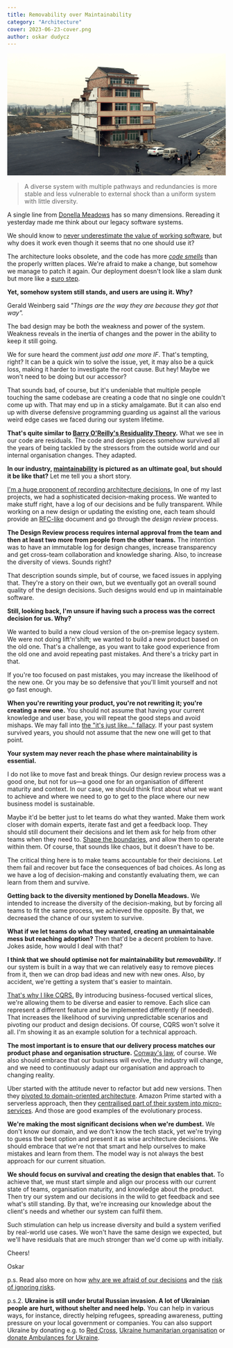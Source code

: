 ```yaml
---
title: Removability over Maintainability
category: "Architecture"
cover: 2023-06-23-cover.png
author: oskar dudycz
---
```


![cover](2023-06-23-cover.png)

> A diverse system with multiple pathways and redundancies is more stable and less vulnerable to external shock than a uniform system with little diversity.

A single line from [Donella Meadows](https://en.wikipedia.org/wiki/Donella_Meadows) has so many dimensions. Rereading it yesterday made me think about our legacy software systems.

We should know to [never underestimate the value of working software](/en/chesterton_fence_and_software_architecture/), but why does it work even though it seems that no one should use it?

The architecture looks obsolete, and the code has more _[code smells](https://en.wikipedia.org/wiki/Code_smell)_ than the properly written places. We're afraid to make a change, but somehow we manage to patch it again. Our deployment doesn't look like a slam dunk but more like a [euro step](https://www.youtube.com/watch?v=1_uuArb_bho). 

**Yet, somehow system still stands, and users are using it. Why?**

Gerald Weinberg said _"Things are the way they are because they got that way"._

The bad design may be both the weakness and power of the system. Weakness reveals in the inertia of changes and the power in the ability to keep it still going.

We for sure heard the comment _just add one more IF_. That's tempting, right? It can be a quick win to solve the issue, yet, it may also be a quick loss, making it harder to investigate the root cause. But hey! Maybe we won't need to be doing but our accessor?

That sounds bad, of course, but it's undeniable that multiple people touching the same codebase are creating a code that no single one couldn't come up with. That may end up in a sticky amalgamate. But it can also end up with diverse defensive programming guarding us against all the various weird edge cases we faced during our system lifetime.

**That's quite similar to [Barry O'Reilly's Residuality Theory](https://www.youtube.com/watch?v=MZytZW_k-9Y).** What we see in our code are residuals. The code and design pieces somehow survived all the years of being tackled by the stressors from the outside world and our internal organisation changes. They adapted.

**In our industry, [maintainability](https://en.wikipedia.org/wiki/Maintainability) is pictured as an ultimate goal, but should it be like that?** Let me tell you a short story.

[I'm a huge proponent of recording architecture decisions.](/en/how_to_successfully_do_documentation_without_maintenance_burden/) In one of my last projects, we had a sophisticated decision-making process. We wanted to make stuff right, have a log of our decisions and be fully transparent. While working on a new design or updating the existing one, each team should provide an [RFC-like](https://en.wikipedia.org/wiki/Request_for_Comments) document and go through the _design review_ process. 

**The Design Review process requires internal approval from the team and then at least two more from people from the other teams.** The intention was to have an immutable log for design changes, increase transparency and get cross-team collaboration and knowledge sharing. Also, to increase the diversity of views. Sounds right?

That description sounds simple, but of course, we faced issues in applying that. They're a story on their own, but we eventually got an overall sound quality of the design decisions. Such designs would end up in maintainable software.

**Still, looking back, I'm unsure if having such a process was the correct decision for us. Why?**

We wanted to build a new cloud version of the on-premise legacy system. We were not doing lift'n'shift; we wanted to build a new product based on the old one. That's a challenge, as you want to take good experience from the old one and avoid repeating past mistakes. And there's a tricky part in that. 

If you're too focused on past mistakes, you may increase the likelihood of the new one. Or you may be so defensive that you'll limit yourself and not go fast enough.

**When you're rewriting your product, you're not rewriting it; you're creating a new one.** You should not assume that having your current knowledge and user base, you will repeat the good steps and avoid mishaps. We may fall into [the "it's just like..." fallacy](https://verraes.net/2021/05/its-just-like-heuristic/). If your past system survived years, you should not assume that the new one will get to that point. 

**Your system may never reach the phase where maintainability is essential.**

I do not like to move fast and break things. Our design review process was a good one, but not for us—a good one for an organisation of different maturity and context. In our case, we should think first about what we want to achieve and where we need to go to get to the place where our new business model is sustainable.

Maybe it'd be better just to let teams do what they wanted. Make them work closer with domain experts, iterate fast and get a feedback loop. They should still document their decisions and let them ask for help from other teams when they need to. [Shape the boundaries](/en/on_the_importance_of_shaping_the_boundaries_in_team_management/), and allow them to operate within them. Of course, that sounds like chaos, but it doesn't have to be. 

The critical thing here is to make teams accountable for their decisions. Let them fail and recover but face the consequences of bad choices. As long as we have a log of decision-making and constantly evaluating them, we can learn from them and survive.

**Getting back to the diversity mentioned by Donella Meadows.** We intended to increase the diversity of the decision-making, but by forcing all teams to fit the same process, we achieved the opposite. By that, we decreased the chance of our system to survive.

**What if we let teams do what they wanted, creating an unmaintainable mess but reaching adoption?** Then that'd be a decent problem to have. Jokes aside, how would I deal with that?

**I think that we should optimise not for maintainability but _removability_.** If our system is built in a way that we can relatively easy to remove pieces from it, then we can drop bad ideas and new with new ones. Also, by accident, we're getting a system that's easier to maintain.

[That's why I like CQRS.](/en/cqrs_facts_and_myths_explained/) By introducing business-focused vertical slices, we're allowing them to be diverse and easier to remove. Each slice can represent a different feature and be implemented differently (if needed). That increases the likelihood of surviving unpredictable scenarios and pivoting our product and design decisions. Of course, CQRS won't solve it all. I'm showing it as an example solution for a technical approach. 

**The most important is to ensure that our delivery process matches our product phase and organisation structure.** [Conway's law](https://en.wikipedia.org/wiki/Conway%27s_law), of course. We also should embrace that our business will evolve, the industry will change, and we need to continuously adapt our organisation and approach to changing reality.

Uber started with the attitude never to refactor but add new versions. Then they [pivoted to domain-oriented architecture](https://www.uber.com/en-PL/blog/microservice-architecture/). Amazon Prime started with a serverless approach, then they [centrailised part of their system into micro-services](https://www.primevideotech.com/video-streaming/scaling-up-the-prime-video-audio-video-monitoring-service-and-reducing-costs-by-90). And those are good examples of the evolutionary process.

**We're making the most significant decisions when we're dumbest.** We don't know our domain, and we don't know the tech stack, yet we're trying to guess the best option and present it as wise architecture decisions. We should embrace that we're not that smart and help ourselves to make mistakes and learn from them. The model way is not always the best approach for our current situation. 

**We should focus on survival and creating the design that enables that.** To achieve that, we must start simple and align our process with our current state of teams, organisation maturity, and knowledge about the product. Then try our system and our decisions in the wild to get feedback and see what's still standing. By that, we're increasing our knowledge about the client's needs and whether our system can fulfil them.

Such stimulation can help us increase diversity and build a system verified by real-world use cases. We won't have the same design we expected, but we'll have residuals that are much stronger than we'd come up with initially.

Cheers!

Oskar

p.s. Read also more on how [why are we afraid of our decisions](/en/why_are_we_afraid_of_our_decisions/) and the [risk of ignoring risks](/en/the_risk_of_ignoring_risks/).

p.s.2. **Ukraine is still under brutal Russian invasion. A lot of Ukrainian people are hurt, without shelter and need help.** You can help in various ways, for instance, directly helping refugees, spreading awareness, putting pressure on your local government or companies. You can also support Ukraine by donating e.g. to [Red Cross](https://www.icrc.org/pl/donate/ukraine), [Ukraine humanitarian organisation](https://savelife.in.ua/pl/donate/) or [donate Ambulances for Ukraine](https://www.gofundme.com/f/help-to-save-the-lives-of-civilians-in-a-war-zone).
